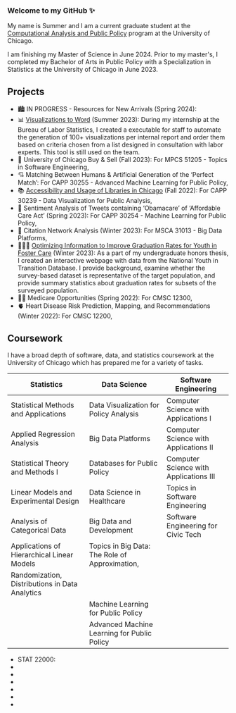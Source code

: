 ### Welcome to my GitHub ✨ 

My name is Summer and I am a current graduate student at the [Computational Analysis and Public Policy](https://capp.uchicago.edu/) program at the University of Chicago.

I am finishing my Master of Science in June 2024. Prior to my master's, I completed my Bachelor of Arts in Public Policy with a Specialization in Statistics at the University of Chicago in June 2023.

## Projects

- 🏙️ IN PROGRESS - Resources for New Arrivals (Spring 2024): 
- 📊 [Visualizations to Word](https://github.com/sumslong/viz-to-word) (Summer 2023): During my internship at the Bureau of Labor Statistics, I created a executable for staff to automate the generation of 100+ visualizations per internal report and order them based on criteria chosen from a list designed in consultation with labor experts. This tool is still used on the team. 
- 🛒 University of Chicago Buy & Sell (Fall 2023): For MPCS 51205 - Topics in Software Engineering, 
- 💘 Matching Between Humans & Artificial Generation of the ‘Perfect Match’: For CAPP 30255 - Advanced Machine Learning for Public Policy, 
- 📚 [Accessibility and Usage of Libraries in Chicago](https://sumslong.github.io/library-usage/project/project.html) (Fall 2022): For CAPP 30239 - Data Visualization for Public Analysis, 
- 🤔 Sentiment Analysis of Tweets containing ‘Obamacare’ of ‘Affordable Care Act’ (Spring 2023): For CAPP 30254 - Machine Learning for Public Policy, 
- 📝 Citation Network Analysis (Winter 2023): For MSCA 31013 - Big Data Platforms, 
- 👨‍👩‍👦 [Optimizing Information to Improve Graduation Rates for Youth in Foster Care](https://sumslong.github.io/hsgrad/project.html) (Winter 2023): As a part of my undergraduate honors thesis, I created an interactive webpage with data from the National Youth in Transition Database. I provide background, examine whether the survey-based dataset is representative of the target population, and provide summary statistics about graduation rates for subsets of the surveyed population. 
- 👩‍⚕️ Medicare Opportunities (Spring 2022): For CMSC 12300, 
- 🫀 Heart Disease Risk Prediction, Mapping, and Recommendations (Winter 2022): For CMSC 12200, 

## Coursework

I have a broad depth of software, data, and statistics coursework at the University of Chicago which has prepared me for a variety of tasks. 

| Statistics  | Data Science | Software Engineering |
| ------------- | ------------- | ------------- | 
| Statistical Methods and Applications  | Data Visualization for Policy Analysis  | Computer Science with Applications I |
| Applied Regression Analysis  | Big Data Platforms  | Computer Science with Applications II |
| Statistical Theory and Methods I | Databases for Public Policy | Computer Science with Applications III |
| Linear Models and Experimental Design | Data Science in Healthcare | Topics in Software Engineering |
| Analysis of Categorical Data | Big Data and Development | Software Engineering for Civic Tech |
| Applications of Hierarchical Linear Models | Topics in Big Data: The Role of Approximation,
Randomization, Distributions in Data Analytics| |
| | Machine Learning for Public Policy | |
| | Advanced Machine Learning for Public Policy | |
- STAT 22000:
-
-
-
-
-
- 

